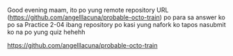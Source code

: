 Good evening maam, ito po yung remote repository URL (https://github.com/angelllacuna/probable-octo-train)
po para sa answer ko po sa Practice 2-04
ibang repository po kasi yung nafork ko tapos nasubmit ko na po yung quiz hehehh

https://github.com/angelllacuna/probable-octo-train

